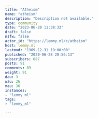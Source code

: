 ```yaml
---
title: "Atheism" 
name: "atheism"
description: "Description not available."
type: community
date: "2023-06-20 11:38:32"
draft: false
nsfw: false
actor_id: "https://lemmy.ml/c/atheism"
host: lemmy.ml
lastmod: "1969-12-31 19:00:00"
published: "2020-06-28 20:56:13"
subscribers: 687
posts: 91
comments: 89
weight: 91
dau: 3
wau: 26
mau: 36
instances:
- "lemmy_ml"
tags: 
- "lemmy_ml"

---
```

